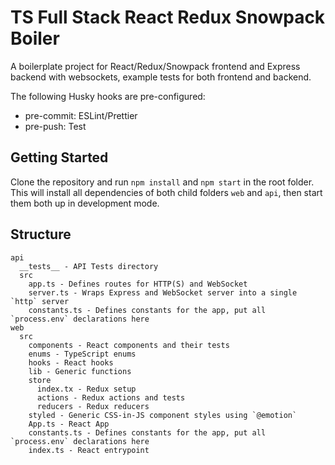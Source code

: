 # TS Full Stack React Redux Snowpack Boiler

A boilerplate project for React/Redux/Snowpack frontend and Express backend with websockets, example tests for both frontend and backend.

The following Husky hooks are pre-configured:

- pre-commit: ESLint/Prettier
- pre-push: Test

## Getting Started

Clone the repository and run `npm install` and `npm start` in the root folder. This will install all dependencies of both child folders `web` and `api`, then start them both up in development mode.

## Structure

```text
api
  __tests__ - API Tests directory
  src
    app.ts - Defines routes for HTTP(S) and WebSocket
    server.ts - Wraps Express and WebSocket server into a single `http` server
    constants.ts - Defines constants for the app, put all `process.env` declarations here
web
  src
    components - React components and their tests
    enums - TypeScript enums
    hooks - React hooks
    lib - Generic functions
    store
      index.tx - Redux setup
      actions - Redux actions and tests
      reducers - Redux reducers
    styled - Generic CSS-in-JS component styles using `@emotion`
    App.ts - React App
    constants.ts - Defines constants for the app, put all `process.env` declarations here
    index.ts - React entrypoint
```
